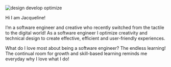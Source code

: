 
![design develop optimize](https://github.com/jpineda48/jpineda48/assets/135978440/0b6db802-50d8-46ab-a0f6-01f2ef8a1180)

Hi I am Jacqueline! 

I’m a software engineer and creative who recently switched from the tactile to the digital world!  As a software engineer I optimize creativity and technical design to create effective, efficient and user-friendly experiences. 

 What do I love most about being a software engineer? The endless learning! The continual room for growth and skill-based learning reminds me everyday why I love what I do!
